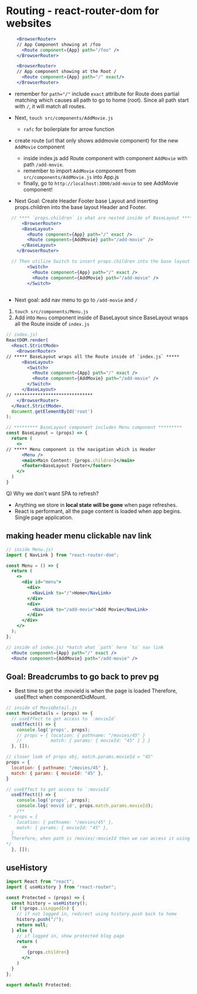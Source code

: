# Routing - react-router-dom for websites

```jsx
    <BrowserRouter>
    // App Component showing at /foo
      <Route component={App} path="/foo" /> 
    </BrowserRouter>

    <BrowserRouter>
    // App component showing at the Root /
      <Route component={App} path="/" exact/> 
    </BrowserRouter>
```

* remember for `path="/"` include `exact` attribute for Route does partial matching which causes all path to go to home (root).  Since all path start with `/`, it will match all routes.

- Next, `touch src/components/AddMovie.js`
  - `rafc` for boilerplate for arrow function

- create route (url that only shows addmovie component) for the new `AddMovie` component
  - inside index.js add Route component with component `AddMovie` with path `/add-movie`.
  - remember to import `AddMovie` component from `src/components/AddMovie.js` into App.js
  - finally, go to `http://localhost:3000/add-movie` to see AddMovie component!


- Next Goal: Create Header Footer base Layout and inserting props.children into the base layout Header and Footer.

```jsx
  // **** `props.children` is what are nested inside of BaseLayout *****
      <BrowserRouter>
      <BaseLayout>
        <Route component={App} path="/" exact />
        <Route component={AddMovie} path="/add-movie" />
      </BaseLayout>
    </BrowserRouter>

  // Then utilize Switch to insert props.children into the base layout Header and Footer
        <Switch>
          <Route component={App} path="/" exact />
          <Route component={AddMovie} path="/add-movie" />
        </Switch>
  
```

- Next goal: add nav menu to go to `/add-movie` and `/`

1. `touch src/components/Menu.js`
2. Add into `Menu` component inside of BaseLayout since BaseLayout wraps all the Route inside of `index.js`

```jsx
// index.js)
ReactDOM.render(
  <React.StrictMode>
    <BrowserRouter>
// ***** BaseLayout wraps all the Route inside of `index.js` *****
      <BaseLayout>
        <Switch>
          <Route component={App} path="/" exact />
          <Route component={AddMovie} path="/add-movie" />
        </Switch>
      </BaseLayout>
// ******************************
    </BrowserRouter>
  </React.StrictMode>,
  document.getElementById('root')
);

// ********* BaseLayout component includes Menu component *********
const BaseLayout = (props) => {
  return (
    <>
// ***** Menu component is the navigation which is Header
      <Menu />
      <main>Main Content: {props.children}</main>
      <footer>BaseLayout Footer</footer>
    </>
  )
}
```

Q) Why we don't want SPA to refresh?

- Anything we store in **local state will be gone** when page refreshes.
- React is performant, all the page content is loaded when app begins.  Single page application.

## making header menu clickable nav link

```jsx
// inside Menu.js)
import { NavLink } from "react-router-dom";

const Menu = () => {
  return (
    <>
      <div id="menu">
        <div>
          <NavLink to="/">Home</NavLink>
        </div>
        <div>
          <NavLink to="/add-movie">Add Movie</NavLink>
        </div>
      </div>
    </>
  );
};

// inside of index.js) *match what `path` here `to` nav link
  <Route component={App} path="/" exact />
  <Route component={AddMovie} path="/add-movie" />
```

## Goal: Breadcrumbs to go back to prev pg
- Best time to get the :movieId is when the page is loaded Therefore, useEffect when componentDidMount.

```jsx
// inside of MovieDetail.js
const MovieDetails = (props) => {
  // useEffect to get access to `:movieId`
  useEffect(() => {
    console.log('props', props);
    // props = { location: { pathname: "/movies/45" } 
    //           match: { params: { movieId: "45" } } }
  }, []);
```

```js
// closer look of props obj, match.params.movieId = "45"
props = { 
  location: { pathname: "/movies/45" },
  match: { params: { movieId: "45" }, 
}

// useEffect to get access to `:movieId`
  useEffect(() => {
    console.log('props', props);
    console.log('movid id', props.match.params.movieId);
    /**
 * props = { 
    location: { pathname: "/movies/45" },
    match: { params: { movieId: "45" }, 
  }
  Therefore, when path is /movies/:movieId then we can access it using `props.match.params.movieId`
*/
  }, []);
```

## useHistory

```jsx
import React from "react";
import { useHistory } from "react-router";

const Protected = (props) => {
  const history = useHistory();
  if (!props.isLoggedIn) {
    // if not logged in, redirect using history.push back to home
    history.push("/");
    return null;
  } else {
    // if logged in, show protected blog page
    return (
      <>
        {props.children}
      </>
    )
  }
};

export default Protected;
```